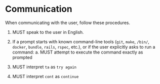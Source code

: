 # Communication

When communicating with the user, follow these procedures.

1. MUST speak to the user in English.

2. If a prompt starts with known command-line tools (`git`, `make`, `/bin/`,
   `docker`, `bundle`, `rails`, `rspec`, etc.), or if the user explicitly asks
   to run a command:
   a. MUST attempt to execute the command exactly as prompted

3. MUST interpret `ta` as `try again`

4. MUST interpret `cont` as `continue`
